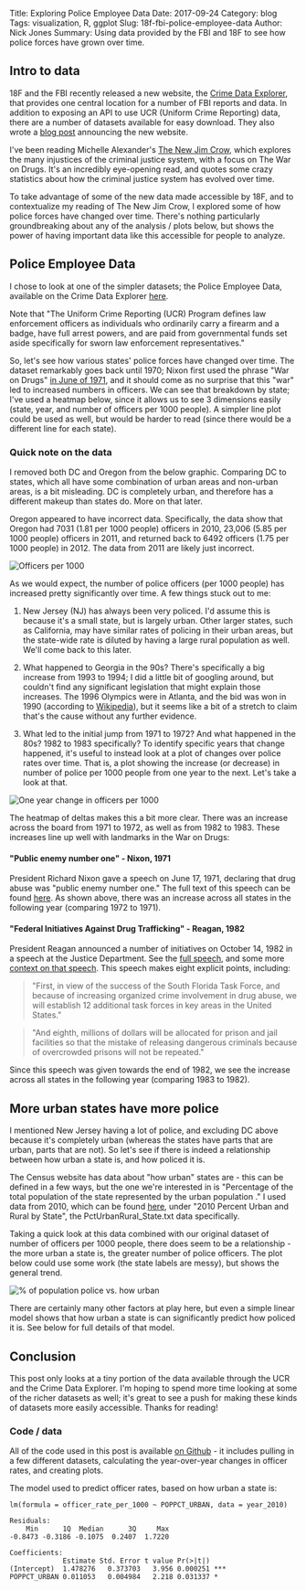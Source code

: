 Title: Exploring Police Employee Data
Date: 2017-09-24
Category: blog
Tags: visualization, R, ggplot
Slug: 18f-fbi-police-employee-data
Author: Nick Jones
Summary: Using data provided by the FBI and 18F to see how police forces have grown over time.

## Intro to data

18F and the FBI recently released a new website, the [Crime Data Explorer](https://crime-data-explorer.fr.cloud.gov/), that provides one central location
for a number of FBI reports and data. In addition to exposing an API to use UCR (Uniform Crime Reporting)
data, there are a number of datasets available for easy download. They also wrote a
[blog post](https://18f.gsa.gov/2017/09/07/opening-the-nations-crime-data/) announcing the new
website.

I've been reading Michelle Alexander's [The New Jim Crow](http://newjimcrow.com/), which explores
the many injustices of the criminal justice system, with a focus on The War on Drugs. It's an incredibly
eye-opening read, and quotes some crazy statistics about how the criminal justice system has evolved
over time.

To take advantage of some of the new data made accessible by 18F, and to contextualize my
reading of The New Jim Crow, I explored some of how police forces have changed over time. There's
nothing particularly groundbreaking about any of the analysis / plots below, but shows the power of
having important data like this accessible for people to analyze.

## Police Employee Data
I chose to look at one of the simpler datasets; the Police Employee Data, available on the
Crime Data Explorer [here](https://crime-data-explorer.fr.cloud.gov/downloads-and-docs).

Note that "The Uniform Crime Reporting (UCR) Program defines law enforcement officers as individuals
who ordinarily carry a firearm and a badge, have full arrest powers, and are paid from governmental
funds set aside specifically for sworn law enforcement representatives."

So, let's see how various states' police forces have changed over time. The dataset remarkably goes
back until 1970; Nixon first used the phrase "War on Drugs" [in June of 1971](http://www.npr.org/templates/story/story.php?storyId=9252490),
and it should come as no surprise that this "war" led to increased numbers in officers. We can see
that breakdown by state; I've used a heatmap below, since it allows us to see 3 dimensions easily
(state, year, and number of officers per 1000 people). A simpler line plot could be used as well,
but would be harder to read (since there would be a different line for each state).

### Quick note on the data
I removed both DC and Oregon from the below graphic. Comparing DC to states, which all have some
combination of urban areas and non-urban areas, is a bit misleading. DC is completely urban, and
therefore has a different makeup than states do. More on that later.

Oregon appeared to have incorrect data. Specifically, the data show that Oregon had 7031 (1.81 per
1000 people) officers in 2010, 23,006 (5.85 per 1000 people) officers in 2011, and returned back
to 6492 officers (1.75 per 1000 people) in 2012. The data from 2011 are likely just incorrect.

![Officers per 1000](images/officer_rate_heatmap_state_year.png "Number of officers per 1000, by state and year")

As we would expect, the number of police officers (per 1000 people) has increased pretty significantly
over time. A few things stuck out to me:

1. New Jersey (NJ) has always been very policed. I'd assume this is because it's a small state, but
is largely urban. Other larger states, such as California, may have similar rates of policing in their
urban areas, but the state-wide rate is diluted by having a large rural population as well. We'll
come back to this later.

2. What happened to Georgia in the 90s? There's specifically a big increase from 1993 to 1994; I did
a little bit of googling around, but couldn't find any significant legislation that might explain
those increases. The 1996 Olympics were in Atlanta, and the bid was won in 1990 (according to
[Wikipedia](https://en.wikipedia.org/wiki/1996_Summer_Olympics)), but it seems like a bit of a
stretch to claim that's the cause without any further evidence.

3. What led to the initial jump from 1971 to 1972? And what happened in the 80s? 1982 to 1983 specifically?
To identify specific years that change happened, it's useful to instead look at a plot of changes
over police rates over time. That is, a plot showing the increase (or decrease) in number of police
per 1000 people from one year to the next. Let's take a look at that.


![One year change in officers per 1000](images/officer_rate_deltas_heatmap_state_year.png "Change in Officer Rate")

The heatmap of deltas makes this a bit more clear. There was an increase across the board from 1971
to 1972, as well as from 1982 to 1983. These increases line up well with landmarks in the War on Drugs:

#### "Public enemy number one" - Nixon, 1971
President Richard Nixon gave a speech on June 17, 1971, declaring that drug abuse was "public enemy
number one." The full text of this speech can be found [here](http://www.presidency.ucsb.edu/ws/?pid=3047).
As shown above, there was an increase across all states in the following year (comparing 1972 to 1971).

#### "Federal Initiatives Against Drug Trafficking" - Reagan, 1982
President Reagan announced a number of initiatives on October 14, 1982 in a speech at the Justice
Department. See the [full speech](http://www.presidency.ucsb.edu/ws/?pid=43127), and some more
[context on that speech](http://www.politico.com/story/2010/10/reagan-declares-war-on-drugs-october-14-1982-043552). This speech makes eight explicit points, including:

> "First, in view of the success of the South Florida Task Force, and because of increasing organized crime involvement in drug abuse, we will establish 12 additional task forces in key areas in the United States."

> "And eighth, millions of dollars will be allocated for prison and jail facilities so that the mistake of releasing dangerous criminals because of overcrowded prisons will not be repeated."

Since this speech was given towards the end of 1982, we see the increase across all states in the
following year (comparing 1983 to 1982).

## More urban states have more police
I mentioned New Jersey having a lot of police, and excluding DC above because it's completely urban (whereas the states have parts that are urban, parts that are not). So let's see if there is indeed a relationship between
how urban a state is, and how policed it is.

The Census website has data about "how urban" states are - this can be defined in a few ways, but the one
we're interested in is "Percentage of the total population of the state represented by the urban population
." I used data from 2010, which
can be found [here](https://www.census.gov/geo/reference/ua/ualists_layout.html), under "2010 Percent
Urban and Rural by State", the PctUrbanRural_State.txt data specifically.

Taking a quick look at this data combined with our original dataset of number of officers per 1000 people, there
does seem to be a relationship - the more urban a state is, the greater number of police officers. The plot below
could use some work (the state labels are messy), but shows the general trend.

![% of population police vs. how urban](images/urban_pop_vs_officer_rate.png "% of population police vs. how urban")

There are certainly many other factors at play here, but even a simple linear model shows that how
urban a state is can significantly predict how policed it is. See below for full details of that
model.

## Conclusion
This post only looks at a tiny portion of the data available through the UCR and the Crime Data
Explorer. I'm hoping to spend more time looking at some of the richer datasets as well; it's great
to see a push for making these kinds of datasets more easily accessible. Thanks for reading!


### Code / data
All of the code used in this post is available [on Github](https://github.com/nrjones8/18f-crime-data) -
it includes pulling in a few different datasets, calculating the year-over-year changes in officer
rates, and creating plots.

The model used to predict officer rates, based on how urban a state is:
```
lm(formula = officer_rate_per_1000 ~ POPPCT_URBAN, data = year_2010)

Residuals:
    Min      1Q  Median      3Q     Max
-0.8473 -0.3186 -0.1075  0.2407  1.7220

Coefficients:
             Estimate Std. Error t value Pr(>|t|)
(Intercept)  1.478276   0.373703   3.956 0.000251 ***
POPPCT_URBAN 0.011053   0.004984   2.218 0.031337 *
```